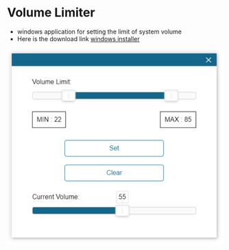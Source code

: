 # Volume Limiter

- windows application for setting the limit of system volume
- Here is the download link [windows installer](https://drive.google.com/open?id=1V0ZP16XLoTzznE6MYBYcJxpbvx7F2qrQ)

![](https://raw.githubusercontent.com/fenil29/volume-limiter/master/screenshot/2019-12-24%20-%201577183074.png)


